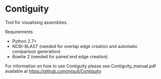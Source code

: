 Contiguity
==========

Tool for visualising assemblies.

Requirements

* Python 2.7+
* NCBI-BLAST (needed for overlap edge creation and automatic comparison generation)
* Bowtie 2 (needed for paired end edge creation)

For information on how to use Contiguity please see Contiguity_manual.pdf available at https://github.com/mjsull/Contiguity
